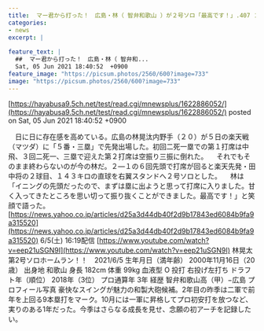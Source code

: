 ```yaml
---
title:  マー君から打った！　広島・林（ 智弁和歌山 ）が２号ソロ「最高です！」.407 ２本　5打点  
categories:
- news
excerpt: |
  
feature_text: |
  ##  マー君から打った！　広島・林（ 智弁和...
  Sat, 05 Jun 2021 18:40:52  +0900
feature_image: "https://picsum.photos/2560/600?image=733"
image: "https://picsum.photos/2560/600?image=733"
---
```


[https://hayabusa9.5ch.net/test/read.cgi/mnewsplus/1622886052/](https://hayabusa9.5ch.net/test/read.cgi/mnewsplus/1622886052/)
posted on Sat, 05 Jun 2021 18:40:52  +0900

<!--more-->

　日に日に存在感を高めている。広島の林晃汰内野手（２０）が５日の楽天戦（マツダ）に「５番・三塁」で先発出場した。初回二死一塁での第１打席は中飛、３回二死一、三塁で迎えた第２打席は空振り三振に倒れた。 　それでもそのまま終わらないのが今の林だ。２—１の６回先頭で打席が回ると楽天先発・田中将の２球目、１４３キロの直球を右翼スタンドへ２号ソロとした。 　林は「イニングの先頭だったので、まずは塁に出ようと思って打席に入りました。甘く入ってきたところを思い切って振り抜くことができました。最高です！」と笑顔で語った。 [https://news.yahoo.co.jp/articles/d25a3d44db40f2d9b17843ed6084b9fa9a315520](https://news.yahoo.co.jp/articles/d25a3d44db40f2d9b17843ed6084b9fa9a315520) 6/5(土) 16:19配信 [https://www.youtube.com/watch?v=eep21uSGN9I](https://www.youtube.com/watch?v=eep21uSGN9I) 林晃太　第2号ソロホームラン！！　2021/6/5 生年月日（満年齢） 2000年11月16日（20歳） 出身地 和歌山 身長 182cm 体重 99kg 血液型 O 投打 右投げ左打ち ドラフト年（順位） 2018年（3位） プロ通算年 3年 経歴 智弁和歌山高（甲）−広島 プロフィール写真 豪快なスイングが魅力の和製大砲候補。2年目の昨季は二軍で前年を上回る9本塁打をマーク。10月には一軍に昇格してプロ初安打を放つなど、実りのある1年だった。今季はさらなる成長を見せ、念願の初アーチを記録したい。
